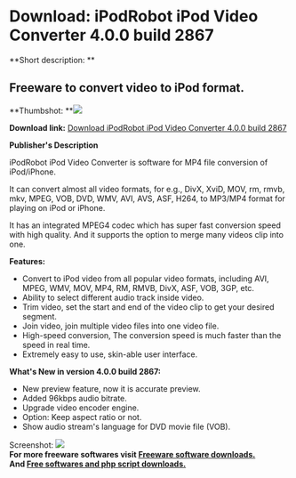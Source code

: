 # Download: iPodRobot iPod Video Converter 4.0.0 build 2867

**Short description: **

## Freeware to convert video to iPod format.

  
**Thumbshot: **![](http://www.freewarefiles.com/screenshot/ipodrbtipodvidcvtr_md.jpg)   
  
**Download link:** [Download iPodRobot iPod Video Converter 4.0.0 build 2867](http://freesoftwares.boysofts.com/IPodRobot-iPod-Video-Converter_program_48923.html)  
  

**Publisher's Description**  
  

iPodRobot iPod Video Converter is software for MP4 file conversion of
iPod/iPhone.

It can convert almost all video formats, for e.g., DivX, XviD, MOV, rm, rmvb,
mkv, MPEG, VOB, DVD, WMV, AVI, AVS, ASF, H264, to MP3/MP4 format for playing
on iPod or iPhone.

It has an integrated MPEG4 codec which has super fast conversion speed with
high quality. And it supports the option to merge many videos clip into one.

**Features:**

  * Convert to iPod video from all popular video formats, including AVI, MPEG, WMV, MOV, MP4, RM, RMVB, DivX, ASF, VOB, 3GP, etc. 
  * Ability to select different audio track inside video. 
  * Trim video, set the start and end of the video clip to get your desired segment. 
  * Join video, join multiple video files into one video file. 
  * High-speed conversion, The conversion speed is much faster than the speed in real time. 
  * Extremely easy to use, skin-able user interface. 

**What's New in version 4.0.0 build 2867:**

  * New preview feature, now it is accurate preview. 
  * Added 96kbps audio bitrate. 
  * Upgrade video encoder engine. 
  * Option: Keep aspect ratio or not. 
  * Show audio stream's language for DVD movie file (VOB). 

  
  
Screenshot:
![](http://www.freewarefiles.com/screenshot/ipodrbtipodvidcvtr.jpg)  
**For more freeware softwares visit [Freeware software downloads.](http://freesoftwares.boysofts.com/)**   
**And [Free softwares and php script downloads.](http://www.boysofts.com/)**

